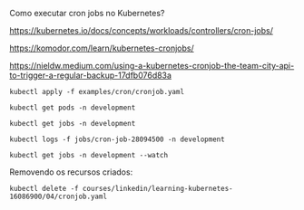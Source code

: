 Como executar cron jobs no Kubernetes?

https://kubernetes.io/docs/concepts/workloads/controllers/cron-jobs/

https://komodor.com/learn/kubernetes-cronjobs/

https://nieldw.medium.com/using-a-kubernetes-cronjob-the-team-city-api-to-trigger-a-regular-backup-17dfb076d83a

```
kubectl apply -f examples/cron/cronjob.yaml

kubectl get pods -n development

kubectl get jobs -n development

kubectl logs -f jobs/cron-job-28094500 -n development

kubectl get jobs -n development --watch
```


Removendo os recursos criados:
```
kubectl delete -f courses/linkedin/learning-kubernetes-16086900/04/cronjob.yaml
```

